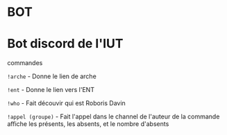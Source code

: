 # BOT

# Bot discord de l'IUT 

commandes

`!arche` - Donne le lien de arche

`!ent` - Donne le lien vers l'ENT

`!who` - Fait découvir qui est Roboris Davin

`!appel (groupe)` - Fait l'appel dans le channel de l'auteur de la commande affiche les présents, les absents, et le nombre d'absents 


